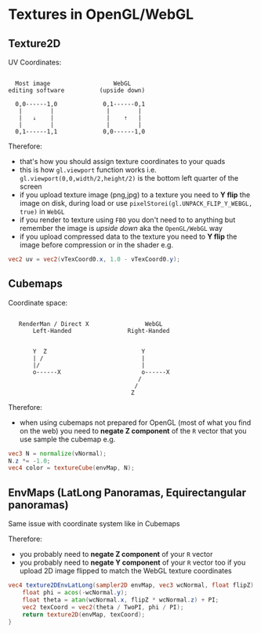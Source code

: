 # Textures in OpenGL/WebGL

## Texture2D


UV Coordinates:

```

  Most image                  WebGL
editing software          (upside down)

  0,0------1,0             0,1------0,1
   |        |               |        |
   |   ⇣    |               |    ⇡   |
   |        |               |        |
  0,1------1,1             0,0------1,0
```

Therefore:
- that's how you should assign texture coordinates to your quads
- this is how `gl.viewport` function works i.e. `gl.viewport(0,0,width/2,height/2)` is the bottom left quarter of the screen
- if you upload texture image (png,jpg) to a texture you need to **Y flip** the image on disk, during load or use `pixelStorei(gl.UNPACK_FLIP_Y_WEBGL, true)` in `WebGL`
- if you render to texture using `FBO` you don't need to to anything but remember the image is *upside down* aka the `OpenGL/WebGL` way
- if you upload compressed data to the texture you need to **Y flip** the image before compression or in the shader e.g.

```glsl
vec2 uv = vec2(vTexCoord0.x, 1.0 - vTexCoord0.y);
```

## Cubemaps

Coordinate space:

```

   RenderMan / Direct X                WebGL
       Left-Handed                Right-Handed


       Y  Z                           Y
       | /                            |
       |/                             |
       o------X                       o------X
                                     /  
                                    /   
                                   Z    
```

Therefore:
- when using cubemaps not prepared for OpenGL (most of what you find on the web) you need to **negate Z component** of the `R` vector that you use sample the cubemap e.g.

```glsl
vec3 N = normalize(vNormal);
N.z *= -1.0;
vec4 color = textureCube(envMap, N);
```

## EnvMaps (LatLong Panoramas, Equirectangular panoramas)

Same issue with coordinate system like in Cubemaps

Therefore:
- you probably need to **negate Z component** of your `R` vector
- you probably need to **negate Y component** of your `R` vector too if you upload 2D image flipped to match the WebGL texture coordinates

```glsl
vec4 texture2DEnvLatLong(sampler2D envMap, vec3 wcNormal, float flipZ) {
    float phi = acos(-wcNormal.y);
    float theta = atan(wcNormal.x, flipZ * wcNormal.z) + PI;
    vec2 texCoord = vec2(theta / TwoPI, phi / PI);
    return texture2D(envMap, texCoord);
}
```
